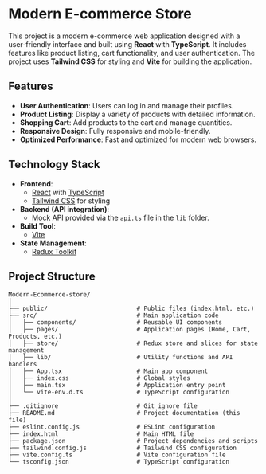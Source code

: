 # Modern E-commerce Store

This project is a modern e-commerce web application designed with a user-friendly interface and built using **React** with **TypeScript**. It includes features like product listing, cart functionality, and user authentication. The project uses **Tailwind CSS** for styling and **Vite** for building the application.

## Features

- **User Authentication**: Users can log in and manage their profiles.
- **Product Listing**: Display a variety of products with detailed information.
- **Shopping Cart**: Add products to the cart and manage quantities.
- **Responsive Design**: Fully responsive and mobile-friendly.
- **Optimized Performance**: Fast and optimized for modern web browsers.

## Technology Stack

- **Frontend**: 
  - [React](https://reactjs.org/) with [TypeScript](https://www.typescriptlang.org/)
  - [Tailwind CSS](https://tailwindcss.com/) for styling
- **Backend (API integration)**: 
  - Mock API provided via the `api.ts` file in the `lib` folder.
- **Build Tool**: 
  - [Vite](https://vitejs.dev/)
- **State Management**: 
  - [Redux Toolkit](https://redux-toolkit.js.org/)

## Project Structure

```plaintext
Modern-Ecommerce-store/
│
├── public/                         # Public files (index.html, etc.)
├── src/                            # Main application code
│   ├── components/                 # Reusable UI components
│   ├── pages/                      # Application pages (Home, Cart, Products, etc.)
│   ├── store/                      # Redux store and slices for state management
│   ├── lib/                        # Utility functions and API handlers
│   ├── App.tsx                     # Main app component
│   ├── index.css                   # Global styles
│   ├── main.tsx                    # Application entry point
│   └── vite-env.d.ts               # TypeScript configuration
│
├── .gitignore                      # Git ignore file
├── README.md                       # Project documentation (this file)
├── eslint.config.js                # ESLint configuration
├── index.html                      # Main HTML file
├── package.json                    # Project dependencies and scripts
├── tailwind.config.js              # Tailwind CSS configuration
├── vite.config.ts                  # Vite configuration file
└── tsconfig.json                   # TypeScript configuration
